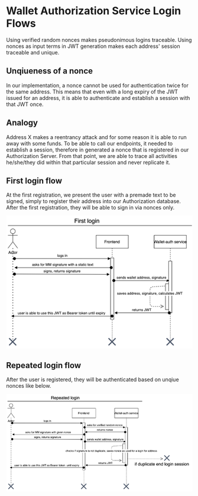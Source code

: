 # Wallet Authorization Service Login Flows

Using verified random nonces makes pseudonimous logins traceable.
Using nonces as input terms in JWT generation makes each address' session traceable and unique.

## Unqiueness of a nonce

In our implementation, a nonce cannot be used for authentication twice for the same address. This means that even with a long expiry of the JWT issued for an address, it is able to authenticate and establish a session with that JWT once.

## Analogy

Address X makes a reentrancy attack and for some reason it is able to run away with some funds. To be able to call our endpoints, it needed to establish a session, therefore in generated a nonce that is registered in our Authorization Server. From that point, we are able to trace all activities he/she/they did within that particular session and never replicate it.

## First login flow

At the first registration, we present the user with a premade text to be signed, simply to register their address into our Authorization database. After the first registration, they will be able to sign in via nonces only.

![First Login](./assets/login-first.png)

## Repeated login flow

After the user is registered, they will be authenticated based on unqiue nonces like below.

![Repeated Login](./assets/login-repeated.png)
